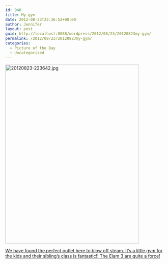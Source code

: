 ```yaml
---
id: 940
title: My gym
date: 2012-08-23T22:36:52+00:00
author: Jennifer
layout: post
guid: http://localhost:8888/wordpress/2012/08/23/20120823my-gym/
permalink: /2012/08/23/20120823my-gym/
categories:
  - Picture of the Day
  - Uncategorized
---
```

[<img height="560" alt="20120823-223642.jpg" width="420" class="alignnone " src="http://static.squarespace.com/static/50db6bb3e4b015296cd43789/50dfa5b1e4b0dc6320e0b5ea/50dfa5b4e4b0dc6320e0b954/1345761399000/?format=original" />](http://static.squarespace.com/static/50db6bb3e4b015296cd43789/50dfa5b1e4b0dc6320e0b5ea/50dfa5b4e4b0dc6320e0b954/1345761399000/?format=original)
  
[We have found the perfect outlet here to blow off steam. It&#8217;s a little gym for the kids and their sibling&#8217;s class is fantastic!! The Elam 3 are quite a force!](http://www.flickr.com/photos/jenniferandJennifers_photos/sets/72157631169619576/)
